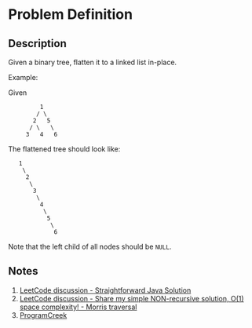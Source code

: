 # Problem Definition

## Description

Given a binary tree, flatten it to a linked list in-place.

Example:

Given

```text
         1
        / \
       2   5
      / \   \
     3   4   6
```

The flattened tree should look like:

```text
   1
    \
     2
      \
       3
        \
         4
          \
           5
            \
             6
```

Note that the left child of all nodes should be `NULL`.

## Notes

1. [LeetCode discussion - Straightforward Java Solution](https://leetcode.com/problems/flatten-binary-tree-to-linked-list/discuss/36987/Straightforward-Java-Solution)
1. [LeetCode discussion - Share my simple NON-recursive solution, O(1) space complexity! - Morris traversal](https://leetcode.com/problems/flatten-binary-tree-to-linked-list/discuss/37010/Share-my-simple-NON-recursive-solution-O(1)-space-complexity!)
1. [ProgramCreek](https://www.programcreek.com/2013/01/leetcode-flatten-binary-tree-to-linked-list/)